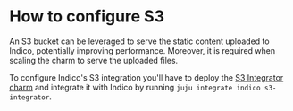 # How to configure S3

An S3 bucket can be leveraged to serve the static content uploaded to Indico, potentially improving performance. Moreover, it is required when scaling the charm to serve the uploaded files.

To configure Indico's S3 integration you'll have to deploy the [S3 Integrator charm](https://charmhub.io/s3-integrator/docs/tutorial-getting-started) and integrate it with Indico by running `juju integrate indico s3-integrator`.